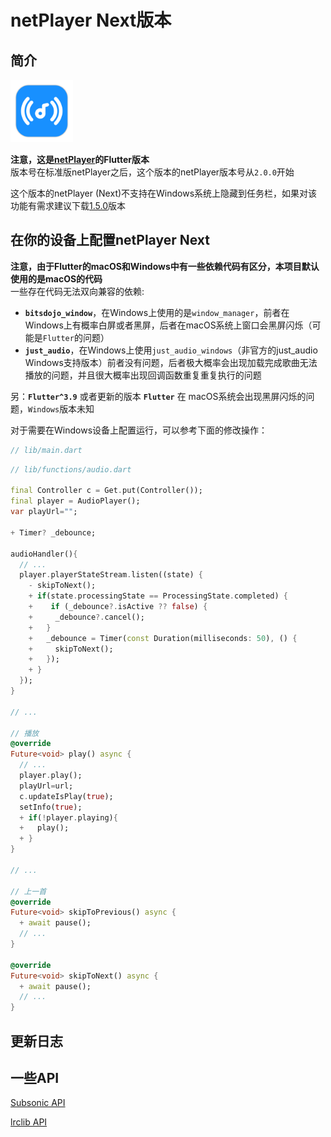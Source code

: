 # netPlayer Next版本

## 简介

<img src="assets/icon.png" width="100px">

**注意，这是[netPlayer](https://github.com/Zhoucheng133/net-player)的Flutter版本**  
版本号在标准版netPlayer之后，这个版本的netPlayer版本号从`2.0.0`开始

这个版本的netPlayer (Next)不支持在Windows系统上隐藏到任务栏，如果对该功能有需求建议下载[1.5.0](https://github.com/Zhoucheng133/net-player/releases/tag/v1.5.0)版本

## 在你的设备上配置netPlayer Next

**注意，由于Flutter的macOS和Windows中有一些依赖代码有区分，本项目默认使用的是macOS的代码**  
一些存在代码无法双向兼容的依赖:
- **`bitsdojo_window`**，在Windows上使用的是`window_manager`，前者在Windows上有概率白屏或者黑屏，后者在macOS系统上窗口会黑屏闪烁（可能是`Flutter`的问题）
- **`just_audio`**，在Windows上使用`just_audio_windows`（非官方的just_audio Windows支持版本）前者没有问题，后者极大概率会出现加载完成歌曲无法播放的问题，并且很大概率出现回调函数重复重复执行的问题

另：**`Flutter^3.9`** 或者更新的版本 **`Flutter`** 在 macOS系统会出现黑屏闪烁的问题，`Windows`版本未知

对于需要在Windows设备上配置运行，可以参考下面的修改操作：

```dart
// lib/main.dart

```

```dart
// lib/functions/audio.dart

final Controller c = Get.put(Controller());
final player = AudioPlayer();
var playUrl="";

+ Timer? _debounce;

audioHandler(){
  // ...
  player.playerStateStream.listen((state) {
    - skipToNext();
    + if(state.processingState == ProcessingState.completed) {
    +    if (_debounce?.isActive ?? false) {
    +     _debounce?.cancel();
    +   }
    +   _debounce = Timer(const Duration(milliseconds: 50), () {
    +     skipToNext();
    +   });
    + }
  });
}

// ...

// 播放
@override
Future<void> play() async {
  // ...
  player.play();
  playUrl=url;
  c.updateIsPlay(true);
  setInfo(true);
  + if(!player.playing){
  +   play();
  + }
}

// ...

// 上一首
@override
Future<void> skipToPrevious() async {
  + await pause();
  // ...
}

@override
Future<void> skipToNext() async {
  + await pause();
  // ...
}
```

## 更新日志

## 一些API

[Subsonic API](http://www.subsonic.org/pages/api.jsp)

[lrclib API](https://lrclib.net/docs)